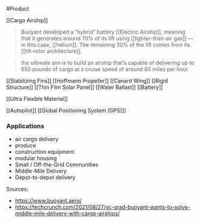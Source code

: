 #Product

[[Cargo Airship]]

> Buoyant developed a “hybrid” battery [[Electric Airship]], meaning that it generates around 70% of its lift using [[lighter-than-air gas]] — in this case, [[helium]]. The remaining 30% of the lift comes from its [[tilt-rotor architecture]]. 

> the ultimate aim is to build an airship that’s capable of delivering up to 650 pounds of cargo at a cruise speed of around 60 miles per hour.


[[Stabilizing Fins]]
[[Hoffmann Propeller]]
[[Canard Wing]]
[[Rigid Structure]]
[[Thin Film Solar Panel]]
[[Water Ballast]]
[[Battery]]


[[Ultra Flexible Material]]

[[Autopilot]]
[[Global Positioning System (GPS)]]



### Applications
- air cargo delivery
- produce
- construction equipment
- modular housing
- Small / Off-the-Grid Communities
- Middle-Mile Delivery
- Depot-to-depot delivery




Sources:
- https://www.buoyant.aero/
- https://techcrunch.com/2021/08/27/yc-grad-buoyant-wants-to-solve-middle-mile-delivery-with-cargo-airships/
